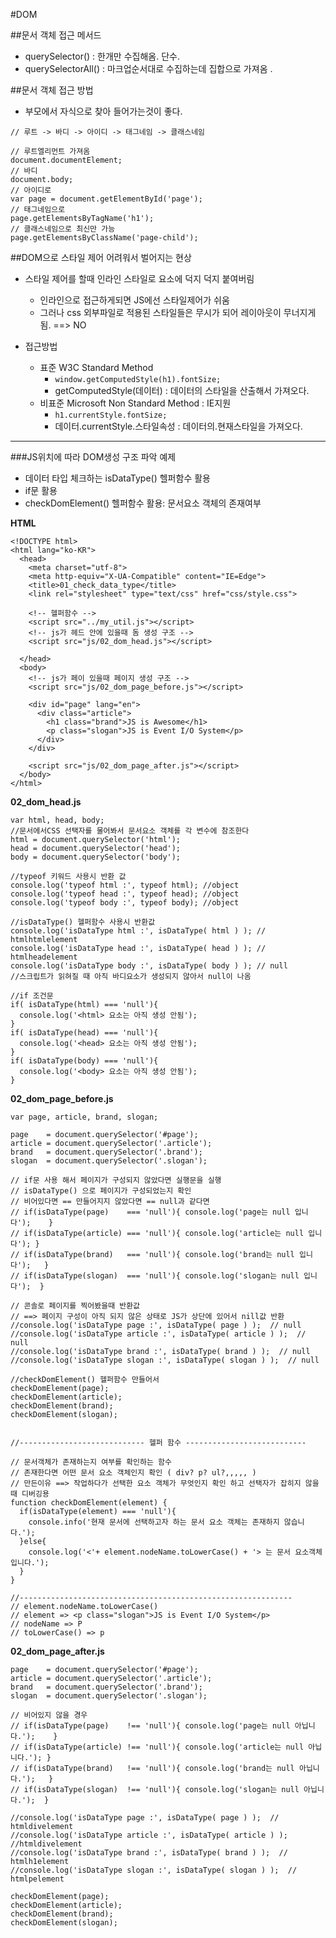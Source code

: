
#DOM

##문서 객체 접근 메서드
- querySelector()    : 한개만 수집해옴. 단수. 
- querySelectorAll() : 마크업순서대로 수집하는데 집합으로 가져옴 .

##문서 객체 접근 방법
- 부모에서 자식으로 찾아 들어가는것이 좋다.
```
// 루트 -> 바디 -> 아이디 -> 태그네임 -> 클래스네임

// 루트엘리먼트 가져옴
document.documentElement;
// 바디
document.body; 
// 아이디로
var page = document.getElementById('page'); 
// 태그네임으로
page.getElementsByTagName('h1'); 
// 클래스네임으로 최신만 가능
page.getElementsByClassName('page-child');

```

##DOM으로 스타일 제어 어려워서 벌어지는 현상  
  - 스타일 제어를 할때 인라인 스타일로 요소에 덕지 덕지 붙여버림
    + 인라인으로 접근하게되면 JS에선 스타일제어가 쉬움 
    + 그러나 css 외부파일로 적용된 스타일들은 무시가 되어 레이아웃이 무너지게됨. ==> NO
  
  - 접근방법
    + 표준 W3C Standard Method
      * `window.getComputedStyle(h1).fontSize;`
      * getComputedStyle(데이터) : 데이터의 스타일을 산출해서 가져오다.
    + 비표준 Microsoft Non Standard Method : IE지원
      * `h1.currentStyle.fontSize;`
      * 데이터.currentStyle.스타일속성 : 데이터의.현재스타일을 가져오다.

---

###JS위치에 따라 DOM생성 구조 파악 예제
- 데이터 타입 체크하는 isDataType() 헬퍼함수 활용
- if문 활용 
- checkDomElement() 헬퍼함수 활용: 문서요소 객체의 존재여부

**HTML**
```
<!DOCTYPE html>
<html lang="ko-KR">
  <head>
    <meta charset="utf-8">
    <meta http-equiv="X-UA-Compatible" content="IE=Edge">
    <title>01_check_data_type</title>
    <link rel="stylesheet" type="text/css" href="css/style.css">

    <!-- 헬퍼함수 -->
    <script src="../my_util.js"></script>
    <!-- js가 헤드 안에 있을때 돔 생성 구조 -->
    <script src="js/02_dom_head.js"></script> 

  </head>
  <body>
    <!-- js가 페이 있을때 페이지 생성 구조 -->
    <script src="js/02_dom_page_before.js"></script> 

    <div id="page" lang="en">
      <div class="article">
        <h1 class="brand">JS is Awesome</h1>
        <p class="slogan">JS is Event I/O System</p>
      </div>
    </div>
    
    <script src="js/02_dom_page_after.js"></script>
  </body>
</html>
```

**02_dom_head.js**
```
var html, head, body;
//문서에서CSS 선택자를 물어봐서 문서요소 객체를 각 변수에 참조한다
html = document.querySelector('html');
head = document.querySelector('head');
body = document.querySelector('body');

//typeof 키워드 사용시 반환 값
console.log('typeof html :', typeof html); //object
console.log('typeof head :', typeof head); //object
console.log('typeof body :', typeof body); //object

//isDataType() 헬퍼함수 사용시 반환값
console.log('isDataType html :', isDataType( html ) ); // htmlhtmlelement
console.log('isDataType head :', isDataType( head ) ); // htmlheadelement
console.log('isDataType body :', isDataType( body ) ); // null
//스크립트가 읽혀질 때 아직 바디요소가 생성되지 않아서 null이 나옴

//if 조건문
if( isDataType(html) === 'null'){
  console.log('<html> 요소는 아직 생성 안됨');
}
if( isDataType(head) === 'null'){
  console.log('<head> 요소는 아직 생성 안됨');
}
if( isDataType(body) === 'null'){
  console.log('<body> 요소는 아직 생성 안됨');
}
```

**02_dom_page_before.js**
```
var page, article, brand, slogan;

page    = document.querySelector('#page');
article = document.querySelector('.article');
brand   = document.querySelector('.brand');
slogan  = document.querySelector('.slogan');

// if문 사용 해서 페이지가 구성되지 않았다면 실행문을 실행
// isDataType() 으로 페이지가 구성되었는지 확인
// 비어있다면 == 만들어지지 않았다면 == null과 같다면 
// if(isDataType(page)    === 'null'){ console.log('page는 null 입니다');    }
// if(isDataType(article) === 'null'){ console.log('article는 null 입니다'); }
// if(isDataType(brand)   === 'null'){ console.log('brand는 null 입니다');   }
// if(isDataType(slogan)  === 'null'){ console.log('slogan는 null 입니다');  }

// 콘솔로 페이지를 찍어봤을때 반환값
// ==> 페이지 구성이 아직 되지 않은 상태로 JS가 상단에 있어서 nill값 반환
//console.log('isDataType page :', isDataType( page ) );  // null
//console.log('isDataType article :', isDataType( article ) );  // null
//console.log('isDataType brand :', isDataType( brand ) );  // null
//console.log('isDataType slogan :', isDataType( slogan ) );  // null

//checkDomElement() 헬퍼함수 만들어서 
checkDomElement(page);
checkDomElement(article);
checkDomElement(brand);
checkDomElement(slogan);


//---------------------------- 헬퍼 함수 ---------------------------

// 문서객체가 존재하는지 여부를 확인하는 함수
// 존재한다면 어떤 문서 요소 객체인지 확인 ( div? p? ul?,,,,, )
// 만든이유 ==> 작업하다가 선택한 요소 객체가 무엇인지 확인 하고 선택자가 잡히지 않을 때 디버깅용
function checkDomElement(element) {
  if(isDataType(element) === 'null'){
    console.info('현재 문서에 선택하고자 하는 문서 요소 객체는 존재하지 않습니다.');
  }else{
    console.log('<'+ element.nodeName.toLowerCase() + '> 는 문서 요소객체 입니다.');
  }
}

//-------------------------------------------------------------
// element.nodeName.toLowerCase() 
// element => <p class="slogan">JS is Event I/O System</p>
// nodeName => P
// toLowerCase() => p

```


**02_dom_page_after.js**
```
page    = document.querySelector('#page');
article = document.querySelector('.article');
brand   = document.querySelector('.brand');
slogan  = document.querySelector('.slogan');

// 비어있지 않을 경우
// if(isDataType(page)    !== 'null'){ console.log('page는 null 아닙니다.');    }
// if(isDataType(article) !== 'null'){ console.log('article는 null 아닙니다.'); }
// if(isDataType(brand)   !== 'null'){ console.log('brand는 null 아닙니다.');   }
// if(isDataType(slogan)  !== 'null'){ console.log('slogan는 null 아닙니다.');  }

//console.log('isDataType page :', isDataType( page ) );  // htmldivelement
//console.log('isDataType article :', isDataType( article ) ); //htmldivelement
//console.log('isDataType brand :', isDataType( brand ) );  // htmlh1element
//console.log('isDataType slogan :', isDataType( slogan ) );  // htmlpelement

checkDomElement(page);
checkDomElement(article);
checkDomElement(brand);
checkDomElement(slogan);
```
